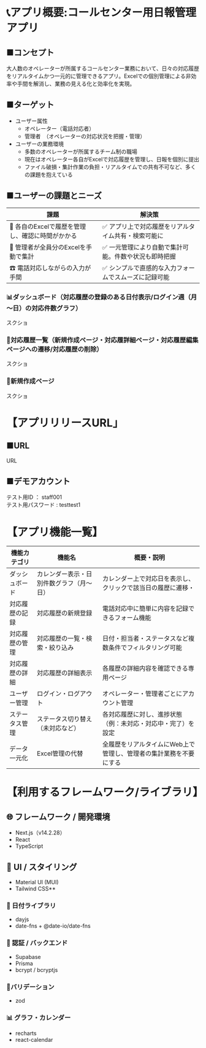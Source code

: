 # 📞アプリ概要:コールセンター用日報管理アプリ

## ■コンセプト
  大人数のオペレーターが所属するコールセンター業務において、日々の対応履歴をリアルタイムかつ一元的に管理できるアプリ。Excelでの個別管理による非効率や手間を解消し、業務の見える化と効率化を実現。

## ■ターゲット
 + ユーザー属性
   + オペレーター（電話対応者）
   + 管理者　（オペレーターの対応状況を把握・管理）
 + ユーザーの業務環境
   + 多数のオペレーターが所属するチーム制の職場
   + 現在はオペレーター各自がExcelで対応履歴を管理し、日報を個別に提出
   + ファイル破損・集計作業の負担・リアルタイムでの共有不可など、多くの課題を抱えている

## ■ユーザーの課題とニーズ
| 課題 | 解決策 |
|------|--------|
| 📂 各自のExcelで履歴を管理し、確認に時間がかかる | ✅ アプリ上で対応履歴をリアルタイム共有・検索可能に |
| 🧾 管理者が全員分のExcelを手動で集計 | ✅ 一元管理により自動で集計可能。件数や状況も即時把握 |
| ☎ 電話対応しながらの入力が手間 | ✅ シンプルで直感的な入力フォームでスムーズに記録可能 |

### 📊ダッシュボード（対応履歴の登録のある日付表示/ログイン週（月～日）の対応件数グラフ）
スクショ

### 🧾対応履歴一覧（新規作成ページ・対応履詳細ページ・対応履歴編集ページへの遷移/対応履歴の削除）
スクショ

### 📝新規作成ページ
スクショ

# 【アプリリリースURL」

## ■URL
URL

## ■デモアカウント
 テスト用ID ： staff001  
 テスト用パスワード :  testtest1

# 【アプリ機能一覧】
| 機能カテゴリ       | 機能名                         | 概要・説明                                                                 |
|--------------------|----------------------------------|------------------------------------------------------------------------------|
| ダッシュボード     | カレンダー表示・日別件数グラフ（月～日） | カレンダー上で対応日を表示し、クリックで該当日の履歴に遷移・             |
| 対応履歴の記録     | 対応履歴の新規登録              | 電話対応中に簡単に内容を記録できるフォーム機能                             |
| 対応履歴の管理     | 対応履歴の一覧・検索・絞り込み | 日付・担当者・ステータスなど複数条件でフィルタリング可能                   |
| 対応履歴の詳細     | 対応履歴の詳細表示              | 各履歴の詳細内容を確認できる専用ページ                                     |                    |
| ユーザー管理       | ログイン・ログアウト             | オペレーター・管理者ごとにアカウント管理                                  |
| ステータス管理     | ステータス切り替え（未対応など） | 各対応履歴に対し、進捗状態（例：未対応・対応中・完了）を設定               |
| データ一元化       | Excel管理の代替                  | 全履歴をリアルタイムにWeb上で管理し、管理者の集計業務を不要にする           |

# 【利用するフレームワーク/ライブラリ】

## 🌐 フレームワーク / 開発環境
 + Next.js（v14.2.28）
 + React
 + TypeScript

## 🎨 UI / スタイリング
 + Material UI (MUI)
 + Tailwind CSS**

### 📅 日付ライブラリ
 + dayjs
 + date-fns + @date-io/date-fns

### 🔐 認証 / バックエンド
 + Supabase
 + Prisma
 + bcrypt / bcryptjs

### 🎯バリデーション
 + zod

### 📊 グラフ・カレンダー
 +  recharts
 +  react-calendar
 





